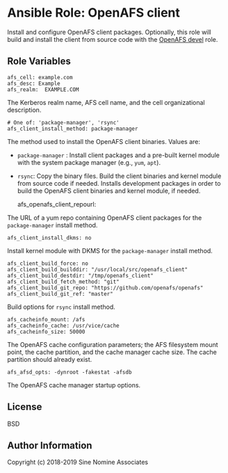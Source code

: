 # Ansible Role: OpenAFS client

Install and configure OpenAFS client packages.  Optionally, this role will
build and install the client from source code with the [OpenAFS devel][1] role.

## Role Variables

    afs_cell: example.com
    afs_desc: Example
    afs_realm:  EXAMPLE.COM

The Kerberos realm name, AFS cell name, and the cell organizational
description.

    # One of: 'package-manager', 'rsync'
    afs_client_install_method: package-manager

The method used to install the OpenAFS client binaries. Values are:

* `package-manager` :  Install client packages and a pre-built kernel module
                with  the system package manager (e.g., `yum`, `apt`).
* `rsync`:      Copy the binary files. Build the client binaries and kernel module from source
                code if needed. Installs development packages in order to
                build the OpenAFS client binaries and kernel module, if needed.

    afs_openafs_client_repourl:

The URL of a yum repo containing OpenAFS client packages for the `package-manager` install method.

    afs_client_install_dkms: no

Install kernel module with DKMS for the `package-manager` install method.

    afs_client_build_force: no
    afs_client_build_builddir: "/usr/local/src/openafs_client"
    afs_client_build_destdir: "/tmp/openafs_client"
    afs_client_build_fetch_method: "git"
    afs_client_build_git_repo: "https://github.com/openafs/openafs"
    afs_client_build_git_ref: "master"

Build options for `rsync` install method.

    afs_cacheinfo_mount: /afs
    afs_cacheinfo_cache: /usr/vice/cache
    afs_cacheinfo_size: 50000

The OpenAFS cache configuration parameters; the AFS filesystem mount point, the
cache partition, and the cache manager cache size.  The cache partition should
already exist.

    afs_afsd_opts: -dynroot -fakestat -afsdb

The OpenAFS cache manager startup options.

License
-------

BSD

## Author Information

Copyright (c) 2018-2019 Sine Nomine Associates

[1]: https://github.com/openafs-contrib/ansible-role-openafs-devel
